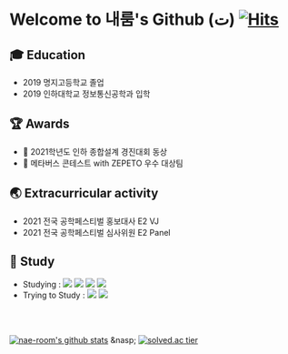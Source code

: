 # Welcome to 내룸's Github (ت) [![Hits](https://hits.seeyoufarm.com/api/count/incr/badge.svg?url=https%3A%2F%2Fgithub.com%2Fnae-room&count_bg=%2379C83D&title_bg=%23555555&icon=&icon_color=%23E7E7E7&title=hits&edge_flat=false)](https://hits.seeyoufarm.com)

## 🎓 Education
- 2019 명지고등학교 졸업
- 2019 인하대학교 정보통신공학과 입학

## 🏆 Awards
- 🥉 2021학년도 인하 종합설계 경진대회 동상
- 🥈 메타버스 콘테스트 with ZEPETO 우수 대상팀

## 🌏 Extracurricular activity
- 2021 전국 공학페스티벌 홍보대사 E2 VJ
- 2021 전국 공학페스티벌 심사위원 E2 Panel

## 📝 Study
- Studying : <img src="https://img.shields.io/badge/c++-00599C?style=flat-square&logo=c%2B%2B&logoColor=white"/> <img src="https://img.shields.io/badge/HTML-E34F26?style=flat-square&logo=HTML5&logoColor=white"/> <img src="https://img.shields.io/badge/MySQL-4479A1?style=flat-square&logo=MySQL&logoColor=white"/> <img src="https://img.shields.io/badge/Python-3766AB?style=flat-square&logo=Python&logoColor=white"/>
- Trying to Study : <img src="https://img.shields.io/badge/JavaScript-F7DF1E?style=flat-square&logo=JavaScript&logoColor=white"/> <img src="https://img.shields.io/badge/CSS3-1572B6?style=flat-square&logo=CSS3&logoColor=white"/>

<br></br>
<!--![Anurag's GitHub stats](https://github-readme-stats.vercel.app/api?username=nae-room&show_icons=true&theme=graywhite)-->
[![nae-room's github stats](https://github-readme-stats.vercel.app/api/top-langs/?username=nae-room&show_icons=true&hide_border=true&title_color=004386&icon_color=004386&layout=compact)](https://github.com/nae-room) &nasp;
[![solved.ac tier](http://mazassumnida.wtf/api/v2/generate_badge?boj=imekdusee)](https://solved.ac/imekdusee)
